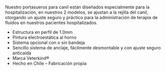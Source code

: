 Nuestro portasueros para canil están diseñados especialmente para la hospitalización, en nuestros 2 modelos, se ajustan a la rejilla del canil, otorgando un ajuste seguro y práctico para la administración de terapia de fluidos en nuestros pacientes hospitalizados.

- Estructura en perfil de 1.0mm
- Pintura electroestática al horno
- Sistema opcional con o sin bandeja
- Sencillo sistema de anclaje, fácilmente desmontable y con ajuste seguro anticaída
- Marca Veterkind®
- Hecho en Chile – Fabricación propia